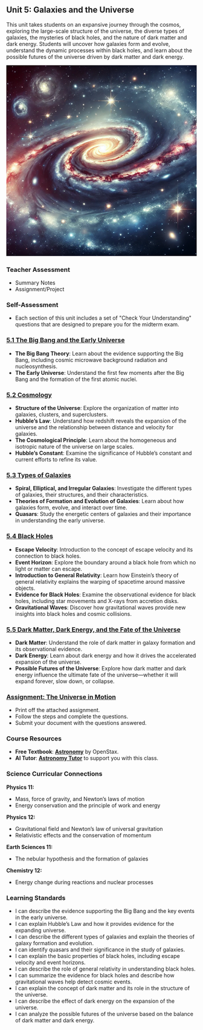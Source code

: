 ## Unit 5: Galaxies and the Universe

This unit takes students on an expansive journey through the cosmos, exploring the large-scale structure of the universe, the diverse types of galaxies, the mysteries of black holes, and the nature of dark matter and dark energy. Students will uncover how galaxies form and evolve, understand the dynamic processes within black holes, and learn about the possible futures of the universe driven by dark matter and dark energy.

![Banner Image](../Unit5/figures/unit5_banner.png)

### Teacher Assessment
- Summary Notes
- Assignment/Project

### Self-Assessment
- Each section of this unit includes a set of "Check Your Understanding" questions that are designed to prepare you for the midterm exam.

### [5.1 The Big Bang and the Early Universe](https://github.com/teaghan/astronomy-12/tree/main/Unit5/5_1_early_universe.ipynb)
- **The Big Bang Theory**: Learn about the evidence supporting the Big Bang, including cosmic microwave background radiation and nucleosynthesis.
- **The Early Universe**: Understand the first few moments after the Big Bang and the formation of the first atomic nuclei.

### [5.2 Cosmology](https://github.com/teaghan/astronomy-12/tree/main/Unit5/5_2_cosmology.ipynb)
- **Structure of the Universe**: Explore the organization of matter into galaxies, clusters, and superclusters.
- **Hubble’s Law**: Understand how redshift reveals the expansion of the universe and the relationship between distance and velocity for galaxies.
- **The Cosmological Principle**: Learn about the homogeneous and isotropic nature of the universe on large scales.
- **Hubble’s Constant**: Examine the significance of Hubble’s constant and current efforts to refine its value.

### [5.3 Types of Galaxies](https://github.com/teaghan/astronomy-12/tree/main/Unit5/5_3_types_of_galaxies.ipynb)
- **Spiral, Elliptical, and Irregular Galaxies**: Investigate the different types of galaxies, their structures, and their characteristics.
- **Theories of Formation and Evolution of Galaxies**: Learn about how galaxies form, evolve, and interact over time.
- **Quasars**: Study the energetic centers of galaxies and their importance in understanding the early universe.

### [5.4 Black Holes](https://github.com/teaghan/astronomy-12/tree/main/Unit5/5_4_black_holes.ipynb)
- **Escape Velocity**: Introduction to the concept of escape velocity and its connection to black holes.
- **Event Horizon**: Explore the boundary around a black hole from which no light or matter can escape.
- **Introduction to General Relativity**: Learn how Einstein’s theory of general relativity explains the warping of spacetime around massive objects.
- **Evidence for Black Holes**: Examine the observational evidence for black holes, including star movements and X-rays from accretion disks.
- **Gravitational Waves**: Discover how gravitational waves provide new insights into black holes and cosmic collisions.

### [5.5 Dark Matter, Dark Energy, and the Fate of the Universe](https://github.com/teaghan/astronomy-12/tree/main/Unit5/5_5_dark_matter_and_energy.ipynb)
- **Dark Matter**: Understand the role of dark matter in galaxy formation and its observational evidence.
- **Dark Energy**: Learn about dark energy and how it drives the accelerated expansion of the universe.
- **Possible Futures of the Universe**: Explore how dark matter and dark energy influence the ultimate fate of the universe—whether it will expand forever, slow down, or collapse.

### [Assignment: The Universe in Motion](https://teaghan.github.io/astronomy-12/Unit5/Unit5_Assignment.pdf)
- Print off the attached assignment.
- Follow the steps and complete the questions.
- Submit your document with the questions answered.

### Course Resources
- **Free Textbook**: [**Astronomy**](https://openstax.org/books/astronomy/pages/1-introduction) by OpenStax.
- **AI Tutor**: [**Astronomy Tutor**](https://chatgpt.com/g/g-10CjMHMvk-astronomy-tutor) to support you with this class.

### Science Curricular Connections

**Physics 11:**
- Mass, force of gravity, and Newton’s laws of motion
- Energy conservation and the principle of work and energy

**Physics 12:**
- Gravitational field and Newton’s law of universal gravitation
- Relativistic effects and the conservation of momentum

**Earth Sciences 11:**
- The nebular hypothesis and the formation of galaxies

**Chemistry 12:**
- Energy change during reactions and nuclear processes

### Learning Standards
- I can describe the evidence supporting the Big Bang and the key events in the early universe.
- I can explain Hubble’s Law and how it provides evidence for the expanding universe.
- I can describe the different types of galaxies and explain the theories of galaxy formation and evolution.
- I can identify quasars and their significance in the study of galaxies.
- I can explain the basic properties of black holes, including escape velocity and event horizons.
- I can describe the role of general relativity in understanding black holes.
- I can summarize the evidence for black holes and describe how gravitational waves help detect cosmic events.
- I can explain the concept of dark matter and its role in the structure of the universe.
- I can describe the effect of dark energy on the expansion of the universe.
- I can analyze the possible futures of the universe based on the balance of dark matter and dark energy.